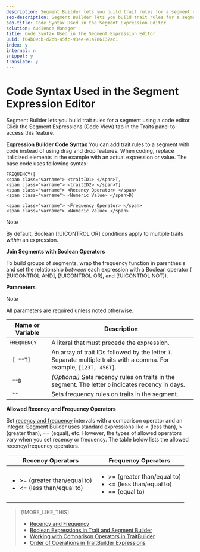 ```yaml
---
description: Segment Builder lets you build trait rules for a segment using a code editor. Click the Segment Expressions (Code View) tab in the Traits panel to access this feature.
seo-description: Segment Builder lets you build trait rules for a segment using a code editor. Click the Segment Expressions (Code View) tab in the Traits panel to access this feature.
seo-title: Code Syntax Used in the Segment Expression Editor
solution: Audience Manager
title: Code Syntax Used in the Segment Expression Editor
uuid: f64b09cb-d2cb-45fc-93ee-e1a786137ac1
index: y
internal: n
snippet: y
translate: y
---
```


# Code Syntax Used in the Segment Expression Editor

Segment Builder lets you build trait rules for a segment using a code editor. Click the Segment Expressions (Code View) tab in the Traits panel to access this feature.

 **Expression Builder Code Syntax** You can add trait rules to a segment with code instead of using drag and drop features. When coding, replace italicized elements in the example with an actual expression or value. The base code uses following syntax: 

```
FREQUENCY([ 
<span class="varname"> <traitID1> </span>T, 
<span class="varname"> <traitID2> </span>T] 
<span class="varname"> <Recency Operator> </span> 
<span class="varname"> <Numeric Value> </span>D) 
 
<span class="varname"> <Frequency Operator> </span> 
<span class="varname"> <Numeric Value> </span>
```

>[!NOTE]
>
>By default, Boolean [!UICONTROL OR] conditions apply to multiple traits *within* an expression.

**Join Segments with Boolean Operators**

To build groups of segments, wrap the frequency function in parenthesis and set the relationship *between* each expression with a Boolean operator ( [!UICONTROL AND], [!UICONTROL OR], and [!UICONTROL NOT]).

**Parameters**

>[!NOTE]
>
>All parameters are required unless noted otherwise.

|  Name or Variable  | Description  |
|---|---|
|  `FREQUENCY`  | A literal that must precede the expression.  |
|  ` [ *`<traitID>`*T]`  | An array of trait IDs followed by the letter `T`. Separate multiple traits with a comma. For example, `[123T, 456T]`.  |
|  ` *`<Recency Operator><Numeric Value>`*D`  | *(Optional)* Sets recency rules on traits in the segment. The letter `D` indicates recency in days.  |
|  ` *`<Frequency Operator><Numeric Value>`*`  | Sets frequency rules on traits in the segment.  |

**Allowed Recency and Frequency Operators**

Set [recency and frequency](../../c_features/c_segments/recency-and-frequency.md#concept_957D9E1977774D28A98ACEE6035E7B37) intervals with a comparison operator and an integer. Segment Builder uses standard expressions like < (less than), > (greater than), == (equal), etc. However, the types of allowed operators vary when you set recency or frequency. The table below lists the allowed recency/frequency operators.  

<table id="table_2F92617CB472442BA5639E24DB4E43D3"> 
 <thead> 
  <tr> 
   <th colname="col1" class="entry"> Recency Operators </th> 
   <th colname="col2" class="entry"> Frequency Operators </th> 
  </tr> 
 </thead>
 <tbody> 
  <tr> 
   <td colname="col1"> 
    <ul id="ul_66D11A34097648A997BA5C6CCC38503A"> 
     <li id="li_EA0B607E58834E62B427C0B7626C2BD1">&gt;= (greater than/equal to) </li> 
     <li id="li_CFE3D2DBEF424093A0497A70324D5B31">&lt;= (less than/equal to) </li> 
    </ul> </td> 
   <td colname="col2"> 
    <ul id="ul_A5A38BCD71B844F0B5FB28256069F87E"> 
     <li id="li_EA17C353214E4C2EA2B70169C94A2E53">&gt;= (greater than/equal to) </li> 
     <li id="li_87CE5CCC6B44446BB2FD0AAD47712368">&lt;= (less than/equal to) </li> 
     <li id="li_7E922AEF3A524E78A18A9F6ECBF7460B">== (equal to) </li> 
    </ul> </td> 
  </tr> 
 </tbody> 
</table>

>[!MORE_LIKE_THIS]
>
>* [Recency and Frequency](recency-and-frequency.md#concept_957D9E1977774D28A98ACEE6035E7B37)
>* [Boolean Expressions in Trait and Segment Builder](boolean-expressions-tsb.md#concept_B7537516B5D04CEBB9CFB4F4B780630F)
>* [Working with Comparison Operators in TraitBuilder](trait-comparison-operators.md#concept_1A1761AA403341D7B91C0E26DC4294F4)
>* [Order of Operations in TraitBuilder Expressions](trait-operator-precedence.md#concept_F8A8B8B8E4814A86B34493B104D44464)
